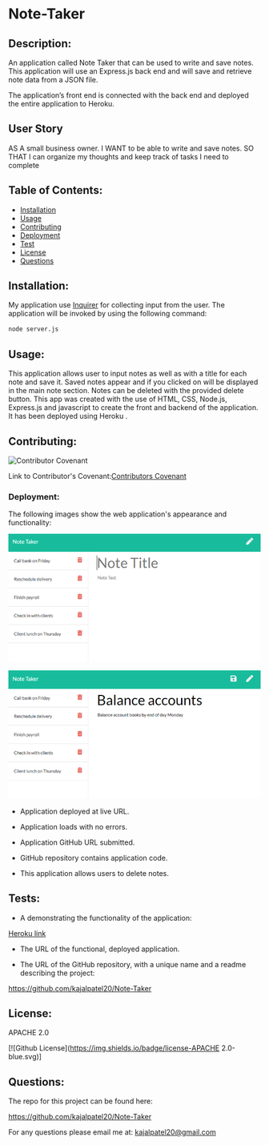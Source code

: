 # Note-Taker

 ## Description: 

An application called Note Taker that can be used to write and save notes. This application will use an Express.js back end and will save and retrieve note data from a JSON file.

The application’s front end is connected with the back end and deployed the entire application to Heroku.
## User Story

AS A small business owner. I WANT to be able to write and save notes. SO THAT I can organize my thoughts and keep track of tasks I need to complete

## Table of Contents:

* [Installation](#installation)
* [Usage](#usage)
* [Contributing](#contributing)
* [Deployment](deployment)
* [Test](test)
* [License](#license)
* [Questions](questions)

## Installation:

My application use
[Inquirer](https://www.npmjs.com/package/inquirer) for collecting input from the user. The application will be invoked by using the following command:


```bash
node server.js
```
## Usage:

This application allows user to input notes as well as with a title for each note and save it. Saved notes appear and if you clicked on will be displayed in the main note section. Notes can be deleted with the provided delete button. This app was created with the use of HTML, CSS, Node.js, Express.js and javascript to create the front and backend of the application. It has been deployed using Heroku .
## Contributing:
 ![Contributor Covenant](https://img.shields.io/badge/Contributor%20Covenant-2.0-4baaaa.svg)

 Link to Contributor's Covenant:[Contributors Covenant](https://www.contributor-covenant.org/version/2/0/code_of_conduct/) 

### Deployment: 

The following images show the web application's appearance and functionality: 

![Existing notes are listed in the left-hand column with empty fields on the right-hand side for the new note’s title and text.](./Assets/11-express-homework-demo-01.png)

![Note titled “Balance accounts” reads, “Balance account books by end of day Monday,” with other notes listed on the left.](./Assets/11-express-homework-demo-02.png)

* Application deployed at live URL.

* Application loads with no errors.

* Application GitHub URL submitted.

* GitHub repository contains application code.

* This application allows users to delete notes.


## Tests:

 * A demonstrating the functionality of the application:

[Heroku link]()

* The URL of the functional, deployed application.


* The URL of the GitHub repository, with a unique name and a readme describing the project:

https://github.com/kajalpatel20/Note-Taker


## License:
 APACHE 2.0

  [![Github License](https://img.shields.io/badge/license-APACHE 2.0-blue.svg)]

## Questions:

The repo for this project can be found here: 

https://github.com/kajalpatel20/Note-Taker

For any questions please email me at: kajalpatel20@gmail.com


